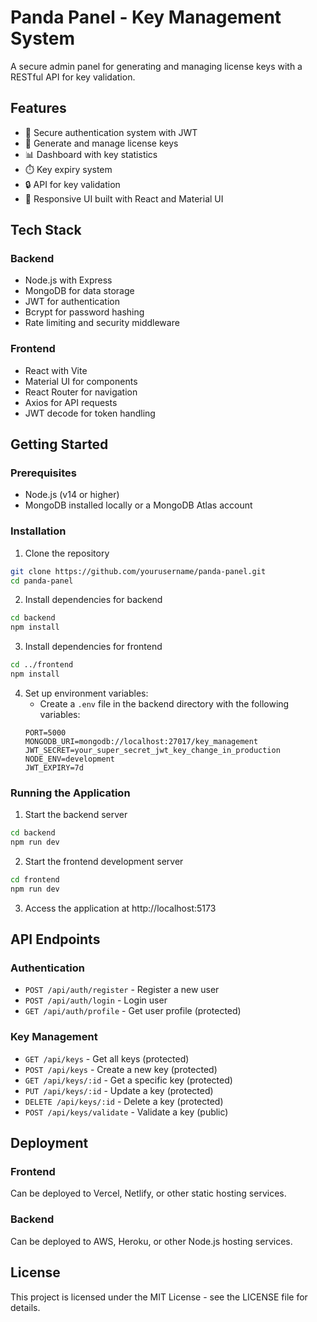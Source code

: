 # Panda Panel - Key Management System

A secure admin panel for generating and managing license keys with a RESTful API for key validation.

## Features

- 🔐 Secure authentication system with JWT
- 🔑 Generate and manage license keys
- 📊 Dashboard with key statistics
- ⏱️ Key expiry system
- 🔒 API for key validation
- 📱 Responsive UI built with React and Material UI

## Tech Stack

### Backend
- Node.js with Express
- MongoDB for data storage
- JWT for authentication
- Bcrypt for password hashing
- Rate limiting and security middleware

### Frontend
- React with Vite
- Material UI for components
- React Router for navigation
- Axios for API requests
- JWT decode for token handling

## Getting Started

### Prerequisites

- Node.js (v14 or higher)
- MongoDB installed locally or a MongoDB Atlas account

### Installation

1. Clone the repository
```bash
git clone https://github.com/yourusername/panda-panel.git
cd panda-panel
```

2. Install dependencies for backend
```bash
cd backend
npm install
```

3. Install dependencies for frontend
```bash
cd ../frontend
npm install
```

4. Set up environment variables:
   - Create a `.env` file in the backend directory with the following variables:
   ```
   PORT=5000
   MONGODB_URI=mongodb://localhost:27017/key_management
   JWT_SECRET=your_super_secret_jwt_key_change_in_production
   NODE_ENV=development
   JWT_EXPIRY=7d
   ```

### Running the Application

1. Start the backend server
```bash
cd backend
npm run dev
```

2. Start the frontend development server
```bash
cd frontend
npm run dev
```

3. Access the application at http://localhost:5173

## API Endpoints

### Authentication
- `POST /api/auth/register` - Register a new user
- `POST /api/auth/login` - Login user
- `GET /api/auth/profile` - Get user profile (protected)

### Key Management
- `GET /api/keys` - Get all keys (protected)
- `POST /api/keys` - Create a new key (protected)
- `GET /api/keys/:id` - Get a specific key (protected)
- `PUT /api/keys/:id` - Update a key (protected)
- `DELETE /api/keys/:id` - Delete a key (protected)
- `POST /api/keys/validate` - Validate a key (public)

## Deployment

### Frontend
Can be deployed to Vercel, Netlify, or other static hosting services.

### Backend
Can be deployed to AWS, Heroku, or other Node.js hosting services.

## License

This project is licensed under the MIT License - see the LICENSE file for details. 